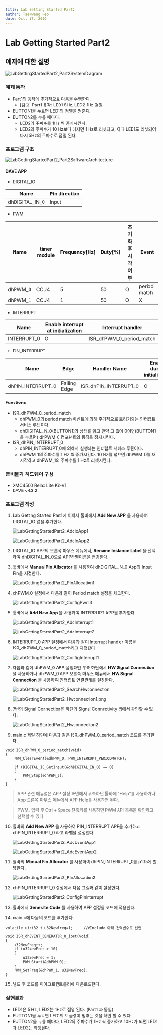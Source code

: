 ```yaml
---
title: Lab Getting Started Part2  
author: Taekwang Heo  
date: Oct. 17. 2016  
---
```


# Lab Getting Started Part2

## 예제에 대한 설명
![LabGettingStartedPart2_Part2SystemDiagram](./images/LabGettingStartedPart2_Part2SystemDiagram.png)

### 예제 동작
* Part1의 동작에 추가적으로 다음을 수행한다.
	* [참고] Part1 동작: LED1 5Hz, LED2 1Hz 점멸
* BUTTON1을 누르면 LED1의 점멸을 멈춘다.
* BUTTON2를 누를 때마다,
	* LED2의 주파수를 1Hz 씩 증가시킨다.
	* LED2의 주파수가 10 Hz보다 커지면 1 Hz로 리셋되고, 이때 LED1도 리셋되어 다시 5Hz의 주파수로 점멸 된다.

### 프로그램 구조
![LabGettingStartedPart2_Part2SoftwareArchitecture](./images/LabGettingStartedPart2_Part2SoftwareArchitecture.png)
#### DAVE APP
* DIGITAL_IO

| Name           | Pin direction |
|----------------|---------------|
| dhDIGITAL_IN_0 | Input         |

* PWM

| Name    | timer module | Frequency[Hz] | Duty[%] | 초기화 후 시작 여부 | Event        |
|---------|--------------|---------------|---------|---------------------|--------------|
| dhPWM_0 | CCU4         | 5             | 50      | O                   | period match |
| dhPWM_1 | CCU4         | 1             | 50      | O                   | X            |

* INTERRUPT

Name        | Enable interrupt at initialization | Interrupt handler
------------|------------------------------------|-------------------------
INTERRUPT_0 | O                                  | ISR_dhPWM_0_period_match

* PIN_INTERRUPT

| Name              | Edge         | Handler Name          | Enable during initialization |
|-------------------|--------------|-----------------------|------------------------------|
| dhPIN_INTERRUPT_0 | Falling Edge | ISR_dhPIN_INTERRUPT_0 | O                            |

#### Functions
* ISR_dhPWM_0_period_match
	- dhPWM_0의 period match 이벤트에 의해 주기적으로 트리거되는 인터럽트 서비스 루틴이다.
	- dhDIGITAL_IN_0(BUTTON1)의 상태를 읽고 만약 그 값이 0이면(BUTTON1을 누르면) dhPWM_0 컴포넌트의 동작을 정지시킨다.
* ISR_dhPIN_INTERRUPT_0
	- dhPIN_INTERRUPT_0에 의해서 실행되는 인터럽트 서비스 루틴이다.
	- dhPWM_1의 주파수를 1 Hz 씩 증가시킨다. 10 Hz를 넘으면 dhPWM_0를 재시작하고 dhPWM_1의 주파수를 1 Hz로 리셋시킨다.

### 준비물과 하드웨어 구성
* XMC4500 Relax Lite Kit-V1
* DAVE v4.3.2

### 프로그램 작성
1. Lab Getting Started Part1에 이어서 툴바에서 **Add New APP** 을 사용하여 DIGITAL_IO 앱을 추가한다.

	![LabGettingStartedPart2_AddIoApp1](./images/LabGettingStartedPart2_AddIoApp1.png)

	![LabGettingStartedPart2_AddIoApp2](./images/LabGettingStartedPart2_AddIoApp2.png)

2. DIGITAL_IO APP의 오른쪽 마우스 메뉴에서, **Rename Instance Label** 을 선택하여 dhDIGITAL_IN_0으로 APP라벨이름을 변경한다.
3. 툴바에서 **Manual Pin Allocator** 를 사용하여 dhDIGITAL_IN_0 App의 Input Pin을 지정한다.

	![LabGettingStartedPart2_PinAllocation1](./images/LabGettingStartedPart2_PinAllocation1.png)

4. dhPWM_0 설정에서 다음과 같이 Period match 설정을 체크한다.

	![LabGettingStartedPart2_ConfigPwm3](./images/LabGettingStartedPart2_ConfigPwm3.png)

5. 툴바에서 **Add New App** 을 사용하여 INTERRUPT APP을 추가한다.

	![LabGettingStartedPart2_AddInterrupt1](./images/LabGettingStartedPart2_AddInterrupt1.png)

	![LabGettingStartedPart2_AddInterrupt2](./images/LabGettingStartedPart2_AddInterrupt2.png)

6. INTERRUPT_0 APP 설정에서 다음과 같이 Interrupt handler 이름을 ISR_dhPWM_0_period_match라고 지정한다.

	![LabGettingStartedPart2_ConfigInterrupt1](./images/LabGettingStartedPart2_ConfigInterrupt1.png)

7. 다음과 같이 dhPWM_0 APP 설정화면 우측 하단에서 **HW Signal Connection** 을 사용하거나 dhPWM_0 APP 오른쪽 마우스 메뉴에서 **HW Signal Connection** 을 사용하여 인터럽트 연결관계를 설정한다.

	![LabGettingStartedPart2_SearchHwconnection](./images/LabGettingStartedPart2_SearchHwconnection.png)

	![LabGettingStartedPart2_Hwconnection1.png](./images/LabGettingStartedPart2_Hwconnection1.png)

8. 7번의 Signal Connection은 하단의 Signal Connectivity 탭에서 확인할 수 있다.

	![LabGettingStartedPart2_Hwconnection2](./images/LabGettingStartedPart2_Hwconnection2.png)

9. main.c 제일 하단에 다음과 같은 ISR_dhPWM_0_period_match 코드를 추가한다.
```
void ISR_dhPWM_0_period_match(void)
{
	PWM_ClearEvent(&dhPWM_0, PWM_INTERRUPT_PERIODMATCH);

	if (DIGITAL_IO_GetInput(&dhDIGITAL_IN_0) == 0)
	{
		PWM_Stop(&dhPWM_0);
	}
}
```

> APP 관련 메뉴얼은 APP 설정 화면에서 우측하단 툴바에 "Help"를 사용하거나 App 오른쪽 마우스 메뉴에서 APP Help를 사용하면 된다.

> PWM_ 입력 후 Ctrl + Space 단축키를 사용하면 PWM API 목록을 확인하고 선택할 수 있다.

10. 툴바의 **Add New APP** 을 사용하여 PIN_INTERRUPT APP을 추가하고 dhPIN_INTERRUPT_0 라고 라벨을 설정한다.

	![LabGettingStartedPart2_AddEventApp1](./images/LabGettingStartedPart2_AddEventApp1.png)

	![LabGettingStartedPart2_AddEventApp2](./images/LabGettingStartedPart2_AddEventApp2.png)

11. 툴바의 **Manual Pin Allocator** 를 사용하여 dhPIN_INTERRUPT_0를 p1.15에 할당한다.

	![LabGettingStartedPart2_PinAllocation2](./images/LabGettingStartedPart2_PinAllocation2.png)

12. dhPIN_INTERRUPT_0 설정에서 다음 그림과 같이 설정한다.

	![LabGettingStartedPart2_ConfigPininterrupt](./images/LabGettingStartedPart2_ConfigPininterrupt.png)

13. 툴바에서 **Generate Code** 를 사용하여 APP 설정을 코드에 적용한다.
14. main.c에 다음의 코드를 추가한다.

`volatile uint32_t u32NewFreq=1;     //#Include 아래 전역변수로 선언`

```
void ISR_dhEVENT_GENERATOR_0_iout(void)
{
	u32NewFreq++;
	if (u32NewFreq > 10)
	{
		u32NewFreq = 1;
		PWM_Start(&dhPWM_0);
	}
	PWM_SetFreq(&dhPWM_1, u32NewFreq);
}
```
15. 빌드 후 코드를 마이크로컨트롤러에 다운로드한다.

### 실행결과
* LED1은 5 Hz, LED2는 1Hz로 점멸 된다. (Part1 과 동일)
* BUTTON1을 누르면 LED1의 토글링이 멈추는 것을 확인 할 수 있다.
* BUTTON2을 누를 때마다, LED2의 주파수가 1Hz 씩 증가하고 10Hz가 되면 LED1과 LED2는 리셋된다.
